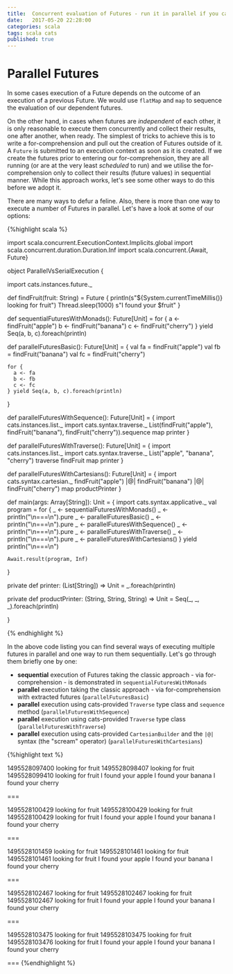 ```yaml
---
title:  Concurrent evaluation of Futures - run it in parallel if you can
date:   2017-05-20 22:28:00
categories: scala
tags: scala cats
published: true
---
```


# Parallel Futures

In some cases execution of a Future depends on the outcome of an execution of a previous Future. We would use `flatMap` and `map` to sequence the evaluation of our dependent futures.

On the other hand, in cases when futures are _independent_ of each other, it is only reasonable to execute them concurrently and collect their results, one after another, when ready. The simplest of tricks to achieve this is to write a for-comprehension and pull out the creation of Futures outside of it.  A `Future` is submitted to an execution context as soon as it is created. If we create the futures prior to entering our for-comprehension, they are all running (or are at the very least _scheduled_ to run) and we utilise the for-comprehension only to collect their results (future values) in sequential manner. While this approach works, let's see some other ways to do this before we adopt it.

There are many ways to defur a feline. Also, there is more than one way to execute a number of Futures in parallel. Let's have a look at some of our options:



{%highlight scala %}

import scala.concurrent.ExecutionContext.Implicits.global
import scala.concurrent.duration.Duration.Inf
import scala.concurrent.{Await, Future}

object ParallelVsSerialExecution {

  import cats.instances.future._

  def findFruit(fruit: String) = Future {
    println(s"${System.currentTimeMillis()} looking for fruit")
    Thread.sleep(1000)
    s"I found your $fruit"
  }

  def sequentialFuturesWithMonads(): Future[Unit] =
    for {
      a <- findFruit("apple")
      b <- findFruit("banana")
      c <- findFruit("cherry")
    } yield Seq(a, b, c).foreach(println)


  def parallelFuturesBasic(): Future[Unit] = {
    val fa = findFruit("apple")
    val fb = findFruit("banana")
    val fc = findFruit("cherry")

    for {
      a <- fa
      b <- fb
      c <- fc
    } yield Seq(a, b, c).foreach(println)
  }

  def parallelFuturesWithSequence(): Future[Unit] = {
    import cats.instances.list._
    import cats.syntax.traverse._
    List(findFruit("apple"), findFruit("banana"), findFruit("cherry")).sequence map printer
  }

  def parallelFuturesWithTraverse(): Future[Unit] = {
    import cats.instances.list._
    import cats.syntax.traverse._
    List("apple", "banana", "cherry") traverse findFruit map printer
  }

  def parallelFuturesWithCartesians(): Future[Unit] = {
    import cats.syntax.cartesian._
    findFruit("apple") |@| findFruit("banana") |@| findFruit("cherry") map productPrinter
  }

  def main(args: Array[String]): Unit = {
    import cats.syntax.applicative._
    val program = for {
      _ <- sequentialFuturesWithMonads()
      _ <- println("\n===\n").pure
      _ <- parallelFuturesBasic()
      _ <- println("\n===\n").pure
      _ <- parallelFuturesWithSequence()
      _ <- println("\n===\n").pure
      _ <- parallelFuturesWithTraverse()
      _ <- println("\n===\n").pure
      _ <- parallelFuturesWithCartesians()
    } yield println("\n===\n")

    Await.result(program, Inf)
  }

  private def printer: (List[String]) => Unit = _.foreach(println)

  private def productPrinter: (String, String, String) => Unit = Seq(_, _, _).foreach(println)

}

{% endhighlight %}


In the above code listing you can find several ways of executing multiple futures in parallel and one way to run them sequentially. Let's go through them briefly one by one:

- **sequential** execution of Futures taking the classic approach - via for-comprehension - is demonstrated in `sequentialFuturesWithMonads`
- **parallel** execution taking the classic approach - via for-comprehension with extracted futures (`parallelFuturesBasic`)
- **parallel** execution using cats-provided `Traverse` type class and `sequence` method (`parallelFuturesWithSequence`)
- **parallel** execution using cats-provided `Traverse` type class (`parallelFuturesWithTraverse`)
- **parallel** execution using cats-provided `CartesianBuilder` and the `|@|` syntax (the "scream" operator) (`parallelFuturesWithCartesians`)


{%highlight text %}

1495528097400 looking for fruit
1495528098407 looking for fruit
1495528099410 looking for fruit
I found your apple
I found your banana
I found your cherry

===

1495528100429 looking for fruit
1495528100429 looking for fruit
1495528100429 looking for fruit
I found your apple
I found your banana
I found your cherry

===

1495528101459 looking for fruit
1495528101461 looking for fruit
1495528101461 looking for fruit
I found your apple
I found your banana
I found your cherry

===

1495528102467 looking for fruit
1495528102467 looking for fruit
1495528102467 looking for fruit
I found your apple
I found your banana
I found your cherry

===

1495528103475 looking for fruit
1495528103475 looking for fruit
1495528103476 looking for fruit
I found your apple
I found your banana
I found your cherry

===
{%endhighlight %}
